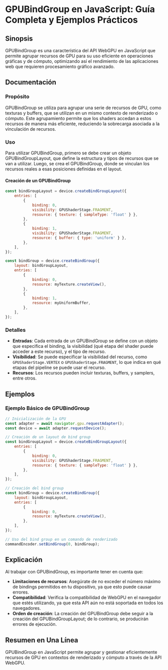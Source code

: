 <!--
Meta Description: # GPUBindGroup en JavaScript: Guía Completa y Ejemplos Prácticos ## Sinopsis GPUBindGroup es una característica del API WebGPU en JavaScript que permi...
Meta Keywords: que, gpubindgroup, recursos, del, binding
-->

# GPUBindGroup en JavaScript: Guía Completa y Ejemplos Prácticos

## Sinopsis
GPUBindGroup es una característica del API WebGPU en JavaScript que permite agrupar recursos de GPU para su uso eficiente en operaciones gráficas y de cómputo, optimizando así el rendimiento de las aplicaciones web que requieren procesamiento gráfico avanzado.

## Documentación

### Propósito
GPUBindGroup se utiliza para agrupar una serie de recursos de GPU, como texturas y buffers, que se utilizan en un mismo contexto de renderizado o cómputo. Este agrupamiento permite que los shaders accedan a estos recursos de manera más eficiente, reduciendo la sobrecarga asociada a la vinculación de recursos.

### Uso
Para utilizar GPUBindGroup, primero se debe crear un objeto GPUBindGroupLayout, que define la estructura y tipos de recursos que se van a utilizar. Luego, se crea el GPUBindGroup, donde se vinculan los recursos reales a esas posiciones definidas en el layout.

#### Creación de un GPUBindGroup
```javascript
const bindGroupLayout = device.createBindGroupLayout({
    entries: [
        {
            binding: 0,
            visibility: GPUShaderStage.FRAGMENT,
            resource: { texture: { sampleType: 'float' } },
        },
        {
            binding: 1,
            visibility: GPUShaderStage.FRAGMENT,
            resource: { buffer: { type: 'uniform' } },
        },
    ],
});

const bindGroup = device.createBindGroup({
    layout: bindGroupLayout,
    entries: [
        {
            binding: 0,
            resource: myTexture.createView(),
        },
        {
            binding: 1,
            resource: myUniformBuffer,
        },
    ],
});
```

### Detalles
- **Entradas**: Cada entrada de un GPUBindGroup se define con un objeto que especifica el binding, la visibilidad (qué etapa del shader puede acceder a este recurso), y el tipo de recurso.
- **Visibilidad**: Se puede especificar la visibilidad del recurso, como `GPUShaderStage.VERTEX` o `GPUShaderStage.FRAGMENT`, lo que indica en qué etapas del pipeline se puede usar el recurso.
- **Recursos**: Los recursos pueden incluir texturas, buffers, y samplers, entre otros.

## Ejemplos

### Ejemplo Básico de GPUBindGroup
```javascript
// Inicialización de la GPU
const adapter = await navigator.gpu.requestAdapter();
const device = await adapter.requestDevice();

// Creación de un layout de bind group
const bindGroupLayout = device.createBindGroupLayout({
    entries: [
        {
            binding: 0,
            visibility: GPUShaderStage.FRAGMENT,
            resource: { texture: { sampleType: 'float' } },
        },
    ],
});

// Creación del bind group
const bindGroup = device.createBindGroup({
    layout: bindGroupLayout,
    entries: [
        {
            binding: 0,
            resource: myTexture.createView(),
        },
    ],
});

// Uso del bind group en un comando de renderizado
commandEncoder.setBindGroup(0, bindGroup);
```

## Explicación
Al trabajar con GPUBindGroup, es importante tener en cuenta que:
- **Limitaciones de recursos**: Asegúrate de no exceder el número máximo de bindings permitidos en tu dispositivo, ya que esto puede causar errores.
- **Compatibilidad**: Verifica la compatibilidad de WebGPU en el navegador que estés utilizando, ya que esta API aún no está soportada en todos los navegadores.
- **Orden de creación**: La creación del GPUBindGroup debe seguir a la creación del GPUBindGroupLayout; de lo contrario, se producirán errores de ejecución.

## Resumen en Una Línea
GPUBindGroup en JavaScript permite agrupar y gestionar eficientemente recursos de GPU en contextos de renderizado y cómputo a través de la API WebGPU.